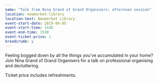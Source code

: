 ```yaml
---
name: "Talk from Nina Grand of Grand Organisers: afternoon session"
location: newmarket-library
location-text: Newmarket Library
event-start-date: 2019-09-05
event-start-time: 1430
event-end-time: 1530
event-ticket-price: 1
breadcrumb: y
---
```


Feeling bogged down by all the things you've accumulated in your home? Join Nina Grand of Grand Organisers for a talk on professional organising and decluttering.

Ticket price includes refreshments.
